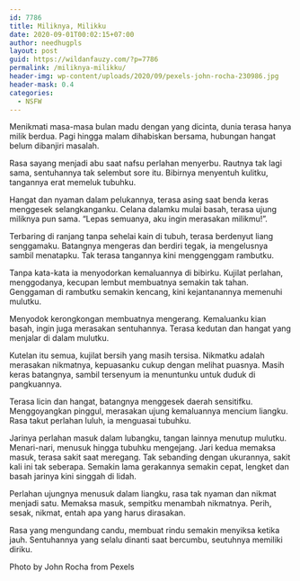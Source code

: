 ```yaml
---
id: 7786
title: Miliknya, Milikku
date: 2020-09-01T00:02:15+07:00
author: needhugpls
layout: post
guid: https://wildanfauzy.com/?p=7786
permalink: /miliknya-milikku/
header-img: wp-content/uploads/2020/09/pexels-john-rocha-230986.jpg
header-mask: 0.4
categories:
  - NSFW
---
```

Menikmati masa-masa bulan madu dengan yang dicinta, dunia terasa hanya milik berdua. Pagi hingga malam dihabiskan bersama, hubungan hangat belum dibanjiri masalah.

Rasa sayang menjadi abu saat nafsu perlahan menyerbu. Rautnya tak lagi sama, sentuhannya tak selembut sore itu. Bibirnya menyentuh kulitku, tangannya erat memeluk tubuhku.

Hangat dan nyaman dalam pelukannya, terasa asing saat benda keras menggesek selangkanganku. Celana dalamku mulai basah, terasa ujung miliknya pun sama. &#8220;Lepas semuanya, aku ingin merasakan milikmu!&#8221;.

Terbaring di ranjang tanpa sehelai kain di tubuh, terasa berdenyut liang senggamaku. Batangnya mengeras dan berdiri tegak, ia mengelusnya sambil menatapku. Tak terasa tangannya kini menggenggam rambutku.

Tanpa kata-kata ia menyodorkan kemaluannya di bibirku. Kujilat perlahan, menggodanya, kecupan lembut membuatnya semakin tak tahan. Genggaman di rambutku semakin kencang, kini kejantanannya memenuhi mulutku.

Menyodok kerongkongan membuatnya mengerang. Kemaluanku kian basah, ingin juga merasakan sentuhannya. Terasa kedutan dan hangat yang menjalar di dalam mulutku. 

Kutelan itu semua, kujilat bersih yang masih tersisa. Nikmatku adalah merasakan nikmatnya, kepuasanku cukup dengan melihat puasnya. Masih keras batangnya, sambil tersenyum ia menuntunku untuk duduk di pangkuannya.

Terasa licin dan hangat, batangnya menggesek daerah sensitifku. Menggoyangkan pinggul, merasakan ujung kemaluannya mencium liangku. Rasa takut perlahan luluh, ia menguasai tubuhku.

Jarinya perlahan masuk dalam lubangku, tangan lainnya menutup mulutku. Menari-nari, menusuk hingga tubuhku mengejang. Jari kedua memaksa masuk, terasa sakit saat meregang. Tak sebanding dengan ukurannya, sakit kali ini tak seberapa. Semakin lama gerakannya semakin cepat, lengket dan basah jarinya kini singgah di lidah. 

Perlahan ujungnya menusuk dalam liangku, rasa tak nyaman dan nikmat menjadi satu. Memaksa masuk, sempitku menambah nikmatnya. Perih, sesak, nikmat, entah apa yang harus dirasakan. 

Rasa yang mengundang candu, membuat rindu semakin menyiksa ketika jauh. Sentuhannya yang selalu dinanti saat bercumbu, seutuhnya memiliki diriku.

Photo by John Rocha from Pexels